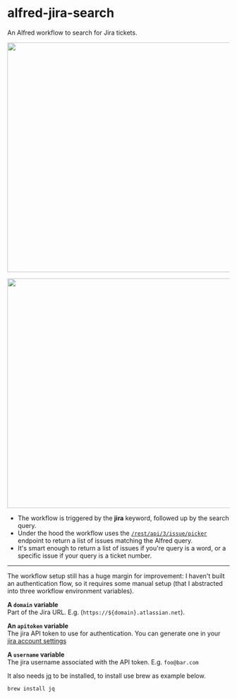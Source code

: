 # alfred-jira-search
An Alfred workflow to search for Jira tickets.

<p align="center" margin-bottom="0">
  <img width="520" height="auto" src="./.github/jira-multi.png" /> 
</p>

<p align="center" margin-bottom="0">
  <img width="520" height="auto" src="./.github/jira-single.png" /> 
</p>

* The workflow is triggered by the **jira** keyword, followed up by the search query.  
* Under the hood the workflow uses the [`/rest/api/3/issue/picker`](https://developer.atlassian.com/cloud/jira/platform/rest/v3/?utm_source=%2Fcloud%2Fjira%2Fplatform%2Frest%2F&utm_medium=302#api-rest-api-3-issue-picker-get) endpoint to return a list of issues matching the Alfred query.  
* It's smart enough to return a list of issues if you're query is a word, or a specific issue if your query is a ticket number.  

---

The workflow setup still has a huge margin for improvement: I haven't built an authentication flow, so it  requires some manual setup (that I abstracted into three workflow environment variables).   


__A `domain` variable__  
Part of the Jira URL.
E.g. (`https://${domain}.atlassian.net`). 

__An `apitoken` variable__  
The jira API token to use for authentication.
You can generate one in your [jira account settings](https://confluence.atlassian.com/cloud/api-tokens-938839638.html)

__A `username` variable__  
The jira username associated with the API token.
E.g. `foo@bar.com`


It also needs [jq](https://stedolan.github.io/jq/) to be installed, to install use brew as example below.   
```bash
brew install jq
```